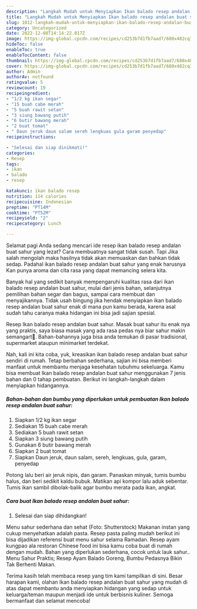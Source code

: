 ```yaml
---
description: "Langkah Mudah untuk Menyiapkan Ikan balado resep andalan buat sahur, Enak Banget"
title: "Langkah Mudah untuk Menyiapkan Ikan balado resep andalan buat sahur, Enak Banget"
slug: 1012-langkah-mudah-untuk-menyiapkan-ikan-balado-resep-andalan-buat-sahur-enak-banget
category: Uncategorized
date: 2022-12-08T14:14:22.017Z
image: https://img-global.cpcdn.com/recipes/cd253b7d1fb7aad7/680x482cq70/ikan-balado-resep-andalan-buat-sahur-foto-resep-utama.jpg
hideToc: false
enableToc: true
enableTocContent: false
thumbnail: https://img-global.cpcdn.com/recipes/cd253b7d1fb7aad7/680x482cq70/ikan-balado-resep-andalan-buat-sahur-foto-resep-utama.jpg
cover: https://img-global.cpcdn.com/recipes/cd253b7d1fb7aad7/680x482cq70/ikan-balado-resep-andalan-buat-sahur-foto-resep-utama.jpg
author: Admin
authorAv: notfound
ratingvalue: 5
reviewcount: 19
recipeingredient:
- "1/2 kg ikan segar"
- "15 buah cabe merah"
- "5 buah rawit setan"
- "3 siung bawang putih"
- "6 butir bawang merah"
- "2 buat tomat"
- " Daun jeruk daun salam sereh lengkuas gula garam penyedap"
recipeinstructions:

- "Selesai dan siap dinikmati!"
categories:
- Resep
tags:
- ikan
- balado
- resep

katakunci: ikan balado resep 
nutrition: 114 calories
recipecuisine: Indonesian
preptime: "PT14M"
cooktime: "PT52M"
recipeyield: "2"
recipecategory: Lunch

---
```



Selamat pagi Anda sedang mencari ide resep ikan balado resep andalan buat sahur yang lezat? Cara membuatnya sangat tidak susah. Tapi Jika salah mengolah maka hasilnya tidak akan memuaskan dan bahkan tidak sedap. Padahal ikan balado resep andalan buat sahur yang enak harusnya Kan punya aroma dan cita rasa yang dapat memancing selera kita.


Banyak hal yang sedikit banyak mempengaruhi kualitas rasa dari ikan balado resep andalan buat sahur, mulai dari jenis bahan, selanjutnya pemilihan bahan segar dan bagus, sampai cara membuat dan menyajikannya. Tidak usah bingung jika hendak menyiapkan ikan balado resep andalan buat sahur enak di mana pun kamu berada, karena asal sudah tahu caranya maka hidangan ini bisa jadi sajian spesial.

Resep Ikan balado resep andalan buat sahur. Masak buat sahur itu enak nya yang praktis, saya biasa masak yang ada rasa pedas nya biar sahur makin semangart🥰. Bahan-bahannya juga bisa anda temukan di pasar tradisional, supermarket ataupun minimarket terdekat.


Nah, kali ini kita coba, yuk, kreasikan ikan balado resep andalan buat sahur sendiri di rumah. Tetap berbahan sederhana, sajian ini bisa memberi manfaat untuk membantu menjaga kesehatan tubuhmu sekeluarga. Kamu bisa membuat Ikan balado resep andalan buat sahur menggunakan 7 jenis bahan dan 0 tahap pembuatan. Berikut ini langkah-langkah dalam menyiapkan hidangannya.

<!--inarticleads1-->

##### Bahan-bahan dan bumbu yang diperlukan untuk pembuatan Ikan balado resep andalan buat sahur:

1. Siapkan 1/2 kg ikan segar
1. Sediakan 15 buah cabe merah
1. Sediakan 5 buah rawit setan
1. Siapkan 3 siung bawang putih
1. Gunakan 6 butir bawang merah
1. Siapkan 2 buat tomat
1. Siapkan  Daun jeruk, daun salam, sereh, lengkuas, gula, garam, penyedap


Potong lalu beri air jeruk nipis, dan garam. Panaskan minyak, tumis bumbu halus, dan beri sedikit kaldu bubuk. Matikan api kompor lalu aduk sebentar. Tumis ikan sambil dibolak-balik agar bumbu merata pada ikan, angkat. 

<!--inarticleads2-->

##### Cara buat Ikan balado resep andalan buat sahur:


1. Selesai dan siap dihidangkan!

Menu sahur sederhana dan sehat (Foto: Shutterstock) Makanan instan yang cukup menyehatkan adalah pasta. Resep pasta paling mudah berikut ini bisa dijadikan referensi buat menu sahur selama Ramadan. Resep ayam kungpao ala restoran Chinese food ini bisa kamu coba buat di rumah dengan mudah. Bahan yang diperlukan sederhana, cocok untuk lauk sahur.. Menu Sahur Praktis; Resep Ayam Balado Goreng, Bumbu Pedasnya Bikin Tak Berhenti Makan. 

Terima kasih telah membaca resep yang tim kami tampilkan di sini. Besar harapan kami, olahan Ikan balado resep andalan buat sahur yang mudah di atas dapat membantu anda menyiapkan hidangan yang sedap untuk keluarga/teman maupun menjadi ide untuk berbisnis kuliner. Semoga bermanfaat dan selamat mencoba!
